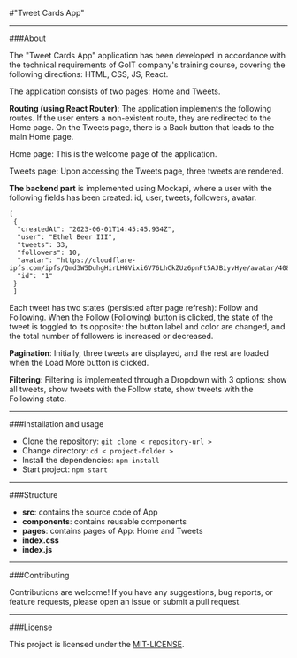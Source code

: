 #"Tweet Cards App"

---

###About

The "Tweet Cards App" application has been developed in accordance with the
technical requirements of GoIT company's training course, covering the following
directions: HTML, CSS, JS, React.

The application consists of two pages: Home and Tweets.

**Routing (using React Router)**: The application implements the following
routes. If the user enters a non-existent route, they are redirected to the Home
page. On the Tweets page, there is a Back button that leads to the main Home
page.

Home page: This is the welcome page of the application.

Tweets page: Upon accessing the Tweets page, three tweets are rendered.

**The backend part** is implemented using Mockapi, where a user with the
following fields has been created: id, user, tweets, followers, avatar.

```
[
 {
  "createdAt": "2023-06-01T14:45:45.934Z",
  "user": "Ethel Beer III",
  "tweets": 33,
  "followers": 10,
  "avatar": "https://cloudflare-ipfs.com/ipfs/Qmd3W5DuhgHirLHGVixi6V76LhCkZUz6pnFt5AJBiyvHye/avatar/408.jpg",
  "id": "1"
 }
 ]

```

Each tweet has two states (persisted after page refresh): Follow and Following.
When the Follow (Following) button is clicked, the state of the tweet is toggled
to its opposite: the button label and color are changed, and the total number of
followers is increased or decreased.

**Pagination**: Initially, three tweets are displayed, and the rest are loaded
when the Load More button is clicked.

**Filtering**: Filtering is implemented through a Dropdown with 3 options: show
all tweets, show tweets with the Follow state, show tweets with the Following
state.

---

###Installation and usage

- Clone the repository: `git clone < repository-url >`
- Change directory: `cd < project-folder >`
- Install the dependencies: `npm install`
- Start project: `npm start`

---

###Structure

- **src**: contains the source code of App
- **components**: contains reusable components
- **pages**: contains pages of App: Home and Tweets
- **index.css**
- **index.js**

---

###Contributing

Contributions are welcome! If you have any suggestions, bug reports, or feature
requests, please open an issue or submit a pull request.

---

###License

This project is licensed under the
[MIT-LICENSE](https://github.com/git/git-scm.com/blob/main/MIT-LICENSE.txt).

